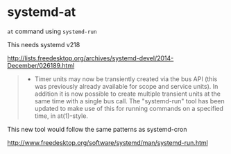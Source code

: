 systemd-at
==========

`at` command using `systemd-run`

This needs systemd v218

http://lists.freedesktop.org/archives/systemd-devel/2014-December/026189.html

> * Timer units may now be transiently created via the bus API
  (this was previously already available for scope and service
  units). In addition it is now possible to create multiple
  transient units at the same time with a single bus call. The
  "systemd-run" tool has been updated to make use of this for
  running commands on a specified time, in at(1)-style.

This new tool would follow the same patterns as systemd-cron


http://www.freedesktop.org/software/systemd/man/systemd-run.html
